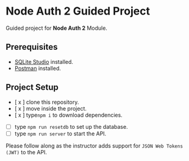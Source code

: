 # Node Auth 2 Guided Project

Guided project for **Node Auth 2** Module.

## Prerequisites

- [SQLite Studio](https://sqlitestudio.pl/index.rvt?act=download) installed.
- [Postman](https://www.postman.com/) installed.

## Project Setup

- [ x ] clone this repository.
- [ x ] move inside the project.
- [ x ] type`npm i` to download dependencies.
- [ ] type `npm run resetdb` to set up the database.
- [ ] type `npm run server` to start the API.

Please follow along as the instructor adds support for `JSON Web Tokens (JWT)` to the API.
